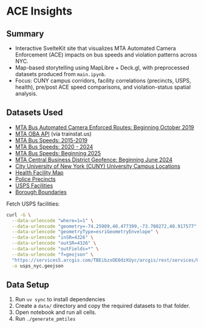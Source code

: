 # ACE Insights

## Summary

- Interactive SvelteKit site that visualizes MTA Automated Camera Enforcement (ACE) impacts on bus speeds and violation patterns across NYC.
- Map-based storytelling using MapLibre + Deck.gl, with preprocessed datasets produced from `main.ipynb`.
- Focus: CUNY campus corridors, facility correlations (precincts, USPS, health), pre/post ACE speed comparisons, and violation-status spatial analysis.

## Datasets Used

- [MTA Bus Automated Camera Enforced Routes: Beginning October 2019](https://data.ny.gov/Transportation/MTA-Bus-Automated-Camera-Enforced-Routes-Beginning/ki2b-sg5y/about_data)
- [MTA OBA API](https://bustime.mta.info/wiki/Developers/OneBusAwayRESTfulAPI) (via trainstat.us)
- [MTA Bus Speeds: 2015-2019](https://data.ny.gov/Transportation/MTA-Bus-Speeds-2015-2019/cudb-vcni/about_data)
- [MTA Bus Speeds: 2020 - 2024](https://data.ny.gov/Transportation/MTA-Bus-Speeds-2020-2024/6ksi-7cxr/about_data)
- [MTA Bus Speeds: Beginning 2025](https://data.ny.gov/Transportation/MTA-Bus-Speeds-Beginning-2025/4u4b-jge6/about_data)
- [MTA Central Business District Geofence: Beginning June 2024](https://data.ny.gov/Transportation/MTA-Central-Business-District-Geofence-Beginning-J/srxy-5nxn/about_data)
- [City University of New York (CUNY) University Campus Locations](https://data.ny.gov/Education/City-University-of-New-York-CUNY-University-Campus/irqs-74ez/about_data)
- [Health Facility Map](https://health.data.ny.gov/Health/Health-Facility-Map/7dh9-g7ke)
- [Police Precincts](https://www.nyc.gov/site/nypd/bureaus/patrol/precincts-landing.page)
- [USPS Facilities](https://services5.arcgis.com/TBEibzxOE0dzXUyc/arcgis/rest/services/USPS_Facilities_FC_20250221_1/FeatureServer)
- [Borough Boundaries](https://data.cityofnewyork.us/City-Government/Borough-Boundaries/gthc-hcne/about_data)

Fetch USPS facilities:

```bash
curl -G \
  --data-urlencode "where=1=1" \
  --data-urlencode "geometry=-74.25909,40.477399,-73.700272,40.917577" \
  --data-urlencode "geometryType=esriGeometryEnvelope" \
  --data-urlencode "inSR=4326" \
  --data-urlencode "outSR=4326" \
  --data-urlencode "outFields=*" \
  --data-urlencode "f=geojson" \
  "https://services5.arcgis.com/TBEibzxOE0dzXUyc/arcgis/rest/services/USPS_Facilities_FC_20250221_1/FeatureServer/0/query" \
  -o usps_nyc.geojson
```

## Data Setup

1. Run `uv sync` to install dependencies
2. Create a `data/` directory and copy the required datasets to that folder.
3. Open notebook and run all cells.
4. Run `./generate_pmtiles`
